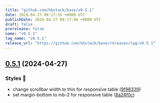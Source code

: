 ```yaml
---
title: "github.com/hbstack/base/v0.5.1"
date: 2024-04-27 08:17:35 +0000 UTC
publishDate: 2024-04-27 08:17:46 +0000 UTC
draft: false
prerelease: false
name: "v0.5.1"
tag_name: "v0.5.1"
release_url: "https://github.com/hbstack/base/releases/tag/v0.5.1"
---
```


## [0.5.1](https://github.com/hbstack/base/compare/v0.5.0...v0.5.1) (2024-04-27)


### Styles 🎨

* change scrollbar width to thin for responsive table ([9f98339](https://github.com/hbstack/base/commit/9f98339679fbe5d66cbcc8d6008cbaae6fbeccff))
* set margin-bottom to mb-2 for responsive table ([8a24f0c](https://github.com/hbstack/base/commit/8a24f0c8f1970040dd7a2a37017c321fef72fa90))

